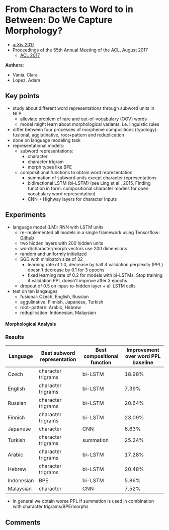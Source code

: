 # From Characters to Word to in Between: Do We Capture Morphology?
* [arXiv 2017](https://arxiv.org/abs/1704.08352)
* Proceedings of the 55th Annual Meeting of the ACL, August 2017
  * [ACL 2017](http://www.aclweb.org/anthology/P17-1184)

**Authors**:
* Vania, Clara
* Lopez, Adam


## Key points ##
* study about different word representations through subword units in NLP
  * alleviate problem of rare and out-of-vocabulary (OOV) words
  * model might learn about morphological variants, i.e. linguistic rules
* differ between four processes of morpheme compositions (typology): fusional, agglutinative, root+pattern and reduplication
* done on language modeling task
* representational models:
  * subword representations:
    * character
    * character trigram
    * morph types like BPE
  * compositional functions to obtain word representation
    * summation of subword units except character representations
    * bidirectional LSTM (bi-LSTM) (see Ling et al., 2015, Finding function in form: compositional character models for open vocabulary word representation)
    * CNN + Highway layers for character inputs


## Experiments ##
* language model (LM): RNN with LSTM units
  * re-implemented all models in a single framework using Tensorflow: [Github](https://github.com/claravania/subword-lstm-lm)
  * two hidden layers with 200 hidden units
  * word/character/morph vectors use 200 dimensions
  * random and uniformly initialized
  * SGD with minibatch size of 32
    * learning rate of 1.0, decrease by half if validation perplexity (PPL) doesn't decrease by 0.1 for 3 epochs
    * fixed learning rate of 0.2 for models with bi-LSTMs. Stop training if validation PPL doesn't improve after 3 epochs
  * dropout of 0.5 on input-to-hidden layer + all LSTM cells
* test on ten langauges
  * fusional: Czech, English, Russian
  * aggulinative: Finnish, Japanese, Turkish
  * root+pattern: Arabic, Hebrew
  * reduplication: Indonesian, Malaysian

#### Morphological Analysis ####


### Results ###

| Language  | Best subword representation | Best compositional function | Improvement over word PPL baseline |
| ------------- | ------------- | ------------- | ------------- |
| Czech | character trigrams | bi-LSTM | 18.98% |
| English | character trigrams | bi-LSTM | 7.39% |
| Russian | character trigrams | bi-LSTM | 20.64% |
| Finnish | character trigrams | bi-LSTM | 23.09% |
| Japanese | character | CNN | 6.63% |
| Turkish | character trigrams | summation | 25.24% |
| Arabic | character trigrams | bi-LSTM | 17.28% |
| Hebrew | character trigrams | bi-LSTM | 20.48% |
| Indonesian | BPE | bi-LSTM | 5.86% |
| Malaysian | character | CNN | 7.52% |

* in general we obtain worse PPL if summation is used in combination with character trigrams/BPE/morphs

## Comments ##
